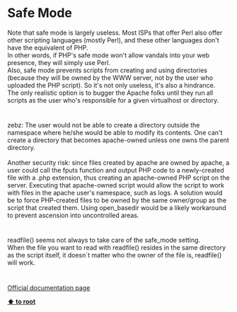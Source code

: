 # Safe Mode




<div class="phpcode"><span class="html">
Note that safe mode is largely useless. Most ISPs that offer Perl also offer other scripting languages (mostly Perl), and these other languages don&apos;t have the equivalent of PHP.<br>In other words, if PHP&apos;s safe mode won&apos;t allow vandals into your web presence, they will simply use Perl.<br>Also, safe mode prevents scripts from creating and using directories (because they will be owned by the WWW server, not by the user who uploaded the PHP script). So it&apos;s not only useless, it&apos;s also a hindrance.<br>The only realistic option is to bugger the Apache folks until they run all scripts as the user who&apos;s responsible for a given virtualhost or directory.</span>
</div>
  

#


<div class="phpcode"><span class="html">
zebz: The user would not be able to create a directory outside the namespace where he/she would be able to modify its contents. One can&apos;t create a directory that becomes apache-owned unless one owns the parent directory.<br><br>Another security risk: since files created by apache are owned by apache, a user could call the fputs function and output PHP code to a newly-created file with a .php extension, thus creating an apache-owned PHP script on the server. Executing that apache-owned script would allow the script to work with files in the apache user&apos;s namespace, such as logs. A solution would be to force PHP-created files to be owned by the same owner/group as the script that created them. Using open_basedir would be a likely workaround to prevent ascension into uncontrolled areas.</span>
</div>
  

#


<div class="phpcode"><span class="html">
readfile() seems not always to take care of the safe_mode setting.<br>When the file you want to read with readfile() resides in the same directory as the script itself, it doesn`t matter who the owner of the file is, readfile() will work.</span>
</div>
  

#

[Official documentation page](https://www.php.net/manual/en/features.safe-mode.php)

**[⬆ to root](/)**